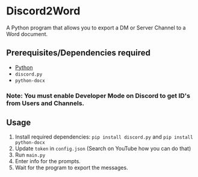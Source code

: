 # Discord2Word
A Python program that allows you to export a DM or Server Channel to a Word document.

## Prerequisites/Dependencies required
- [Python](https://www.python.org/)
- `discord.py`
- `python-docx` 

### Note: You must enable Developer Mode on Discord to get ID's from Users and Channels.

## Usage
1. Install required dependencies: `pip install discord.py` and `pip install python-docx`
2. Update `token` in `config.json` (Search on YouTube how you can do that)
3. Run `main.py`
4. Enter info for the prompts.
5. Wait for the program to export the messages.
